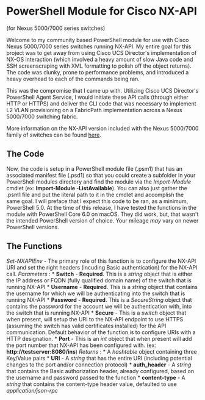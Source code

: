 # PowerShell Module for Cisco NX-API
(for Nexus 5000/7000 series switches)

Welcome to my community based PowerShell module for use with Cisco Nexus 5000/7000 series switches running NX-API.  My entire goal for this project was to get away from using Cisco UCS Director's implementation of NX-OS interaction (which involved a heavy amount of slow Java code and SSH screenscraping with XML formatting to polish off the object returns).  The code was clunky, prone to performance problems, and introduced a heavy overhead to each of the commands being ran.

This was the compromise that I came up with.  Utilizing Cisco UCS Director's PowerShell Agent Service, I would initiate these API calls (through either HTTP or HTTPS) and deliver the CLI code that was necessary to implement L2 VLAN provisioning on a FabricPath implementation across a Nexus 5000/7000 switching fabric.

More information on the NX-API version included with the Nexus 5000/7000 family of switches can be found [here](https://www.cisco.com/c/en/us/td/docs/switches/datacenter/nexus7000/sw/programmability/guide/b_Cisco_Nexus_7000_Series_NX-OS_Programmability_Guide/b_Cisco_Nexus_7000_Series_NX-OS_Programmability_Guide_chapter_0101.html).

## The Code

Now, the code is setup in a PowerShell module file (.psm1) that has an associated manifest file (.psd1) so that you could create a subfolder in your PowerShell modules directory and find the module via the _Import-Module_ cmdlet (ex: **Import-Module -ListAvailable**).  You can also just gather the .psm1 file and put the literal path to it in the cmdlet and accomplish the same goal.  I will preface that I expect this code to be ran, as a minimum, PowerShell 5.0.  At the time of this release, I have tested the functions in the module with PowerShell Core 6.0 on macOS.  They did work, but, that wasn't the intended PowerShell version of choice.  Your mileage _may_ vary on newer PowerShell versions.

## The Functions

_Set-NXAPIEnv_ - The primary role of this function is to configure the NX-API URI and set the right headers (incuding Basic authentication) for the NX-API call.
    _Parameters_ :
        * **Switch** - **__Required__**.  This is a _string_ object that is either the IP address or FQDN (fully qualified domain name) of the switch that is running NX-API
        * **Username** - **__Required__**.  This is a _string_ object that contains the username for which we will be authenticating into the switch that is running NX-API
        * **Password** - **__Required__**.  This is a _SecureString_ object that contains the password for the account we will be authentication with, into the switch that is running NX-API
        * **Secure** - This is a _switch_ object that when present, will setup the URI to the NX-API endpoint to use HTTPS (assuming the switch has valid certificates installed) for the API communication.  Default behavior of the function is to configure URIs with a HTTP designation.
        * **Port** - This is an _int_ object that when present will add the port number that NX-API has been configured with.  (ex: **http://testserver:8080/ins**)
    _Returns_ :
        * A _hashtable_ object containing three Key/Value pairs
            * **URI** - A _string_ that has the entire URI (including potential changes to the port and/or connection protocol)
            * **auth\_header** - A _string_ that contains the Basic authorization header, already configured, based on the username and password passed to the function
            * **content-type** - A _string_ that contains the content-type header value, defaulted to use _application/json-rpc_